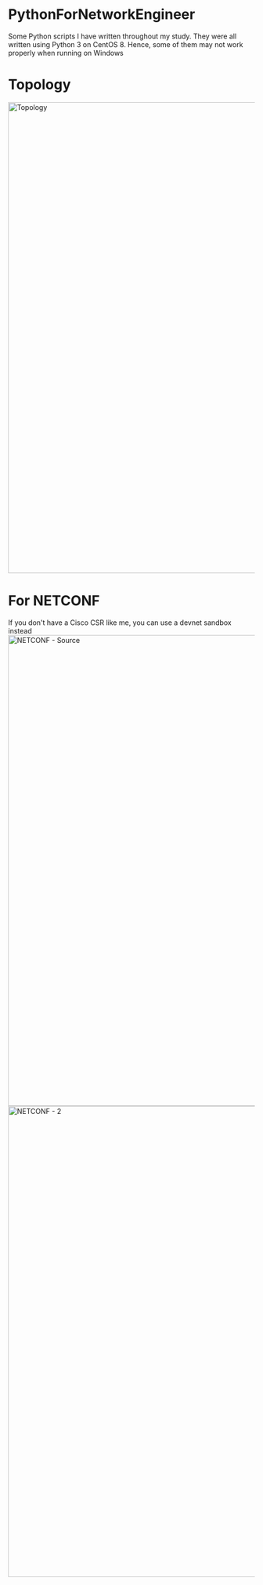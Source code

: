 # PythonForNetworkEngineer
Some Python scripts I have written throughout my study. They were all written using Python 3 on CentOS 8. Hence, some of them may not work properly when running on Windows

# Topology
<img width="960" alt="Topology" src="https://user-images.githubusercontent.com/65224270/130184075-182f107a-c456-40fc-81de-00ec22babc64.png">

# For NETCONF
If you don't have a Cisco CSR like me, you can use a devnet sandbox instead
<img width="960" alt="NETCONF - Source" src="https://user-images.githubusercontent.com/65224270/130185115-dbae62d3-4086-41af-a23b-053cd2906d63.png">
<img width="960" alt="NETCONF - 2" src="https://user-images.githubusercontent.com/65224270/130185126-6becb41a-06a8-4fd2-a456-48b380bdb8ab.png">

